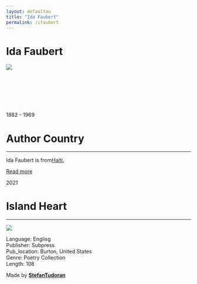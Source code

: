 ```yaml
---
layout: defaultau
title: "Ida Faubert"
permalink: /ifaubert
---
```

<!-- partial:index.partial.html -->
<div class="content">
    <h1>Ida Faubert</h1>
    <div class="quote">
        <div><img src="https://www.haitiinter.com/wp-content/uploads/2021/03/ida-FL.jpg" class="logo"></div>
    </div>
    <div class="timeline">
        <div style="padding-bottom:100px;"></div>
        <div class="block">
            <div class="date right"><p class="right">1882 - 1969</p></div>
            <div class="dot"></div>
            <div class="left first">
            <div class="author_country">
                <h1>Author Country</h1><hr>
          <div class="aclocation">   <p>Ida Faubert is from<a href="http://localhost:4000/5">Haiti.</a></p></div>
                <div class="acreadmore"><a href="https://en.wikipedia.org/wiki/Ida_Faubert" target="_blank">Read more</a></div>
            </div>
            </div>
        </div>
       <div class="block">
            <div class="date left"><p class="left">2021</p></div>
            <div class="dot"></div>
            <div class="right">
                <h1>Island Heart</h1><hr>
                <p><img src="https://m.media-amazon.com/images/I/51YgydbKyiL._SX374_BO1,204,203,200_.jpg"></p>
                <p>
                Language: Englisg<br/>
                Publisher: Subpress<br/>
                Pub_location: Burton, United States<br/>
                Genre: Poetry Collection<br/>
                Length: 108</p>
            </div>
        </div>
        <div id="footer">
        <p id="copyright">Made by&nbsp;<strong><a href="https://www.linkedin.com/in/nicolae-stefan-tudoran-b02291127/" target="_blank">StefanTudoran</a></strong></p>
    </div>
</div>
